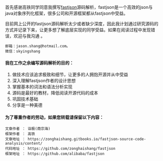 

首先感谢高铁同学同意我撰写[fastjson](https://github.com/alibaba/fastjson)源码解析，fastjson是一个高效的json与java对象序列化框架，很多公司和开源框架都从fastjson中受益。

目前网上公开的fastjson源码解析太少或者缺少深度，因此我计划通过研究源码的方式并记录下来，让更多想了解底层实现的同学受益。如果在阅读过程中发现错误，欢迎与我沟通 。

```
邮箱：jason.shang@hotmail.com。
微信：skyingshang
```

#### 我在工作之余编写源码解析的目的：

1. 做技术应该追求极致和细节，让更多的人拥抱开源并从中受益
2. 深入理解fastjson作者的设计思想
3. 掌握基本的词法和语法分析实现
4. 源码是最好的教材，降低阅读开源代码的成本
5. 巩固技术基础
6. 分享是一种美德

#### 为了尊重作者的劳动，如果您转载请保留以下内容：

```
文章作者 ： 诣极(商宗海)
框架作者 ： 高铁
文章地址 ： https://zonghaishang.gitbooks.io/fastjson-source-code-analysis/content/
代码地址 ： https://github.com/zonghaishang/fastjson
框架地址 ： https://github.com/alibaba/fastjson
```



